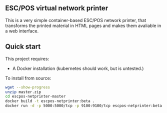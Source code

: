 ESC/POS virtual network printer 
----------

This is a very simple container-based ESC/POS network printer, that transforms the printed material in HTML pages and makes them avaliable in a web interface.

## Quick start

This project requires:
- A Docker installation (kubernetes should work, but is untested.)

To install from source:

```bash
wget --show-progress
unzip master.zip 
cd escpos-netprinter-master
docker build -t escpos-netprinter:beta .
docker run -d -p 5000:5000/tcp -p 9100:9100/tcp escpos-netprinter:beta
```


